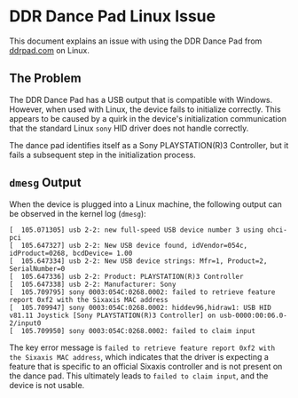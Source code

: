 # DDR Dance Pad Linux Issue

This document explains an issue with using the DDR Dance Pad from [ddrpad.com](https://ddrpad.com) on Linux.

## The Problem

The DDR Dance Pad has a USB output that is compatible with Windows. However, when used with Linux, the device fails to initialize correctly. This appears to be caused by a quirk in the device's initialization communication that the standard Linux `sony` HID driver does not handle correctly.

The dance pad identifies itself as a Sony PLAYSTATION(R)3 Controller, but it fails a subsequent step in the initialization process.

## `dmesg` Output

When the device is plugged into a Linux machine, the following output can be observed in the kernel log (`dmesg`):

```
[  105.071305] usb 2-2: new full-speed USB device number 3 using ohci-pci
[  105.647327] usb 2-2: New USB device found, idVendor=054c, idProduct=0268, bcdDevice= 1.00
[  105.647334] usb 2-2: New USB device strings: Mfr=1, Product=2, SerialNumber=0
[  105.647336] usb 2-2: Product: PLAYSTATION(R)3 Controller
[  105.647338] usb 2-2: Manufacturer: Sony
[  105.709795] sony 0003:054C:0268.0002: failed to retrieve feature report 0xf2 with the Sixaxis MAC address
[  105.709947] sony 0003:054C:0268.0002: hiddev96,hidraw1: USB HID v81.11 Joystick [Sony PLAYSTATION(R)3 Controller] on usb-0000:00:06.0-2/input0
[  105.709950] sony 0003:054C:0268.0002: failed to claim input
```

The key error message is `failed to retrieve feature report 0xf2 with the Sixaxis MAC address`, which indicates that the driver is expecting a feature that is specific to an official Sixaxis controller and is not present on the dance pad. This ultimately leads to `failed to claim input`, and the device is not usable.
